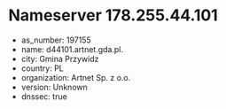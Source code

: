 # Nameserver 178.255.44.101

* as_number: 197155
* name: d44101.artnet.gda.pl.
* city: Gmina Przywidz
* country: PL
* organization: Artnet Sp. z o.o.
* version: Unknown
* dnssec: true
